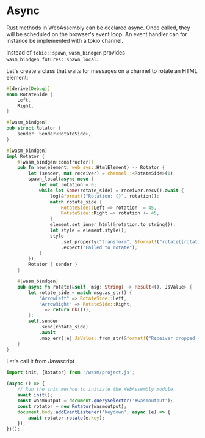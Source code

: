 # Async

Rust methods in WebAssembly can be declared async. Once called, they will be scheduled on the browser's event loop.
An event handler can for instance be implemented with a tokio channel.

Instead of `tokio::spawn`, `wasm_bindgen` provides `wasm_bindgen_futures::spawn_local`.

Let's create a class that waits for messages on a channel to rotate an HTML element:

```rust
#[derive(Debug)]
enum RotateSide {
    Left,
    Right,
}

#[wasm_bindgen]
pub struct Rotator {
    sender: Sender<RotateSide>,
}

#[wasm_bindgen]
impl Rotator {
    #[wasm_bindgen(constructor)]
    pub fn new(element: web_sys::HtmlElement) -> Rotator {
        let (sender, mut receiver) = channel::<RotateSide>(1);
        spawn_local(async move {
            let mut rotation = 0;
            while let Some(rotate_side) = receiver.recv().await {
                log(&format!("Rotation: {}", rotation));
                match rotate_side {
                    RotateSide::Left => rotation -= 45,
                    RotateSide::Right => rotation += 45,
                }
                element.set_inner_html(&rotation.to_string());
                let style = element.style();
                style
                    .set_property("transform", &format!("rotate({rotation}deg)"))
                    .expect("Failed to rotate");
            }
        });
        Rotator { sender }
    }

    #[wasm_bindgen]
    pub async fn rotate(&self, msg: String) -> Result<(), JsValue> {
        let rotate_side = match msg.as_str() {
            "ArrowLeft" => RotateSide::Left,
            "ArrowRight" => RotateSide::Right,
            _ => return Ok(()),
        };
        self.sender
            .send(rotate_side)
            .await
            .map_err(|e| JsValue::from_str(&format!("Receiver dropped {:?}", e)))
    }
}
```

Let's call it from Javascript

```javascript
import init, {Rotator} from '/wasm/project.js';

(async () => { 
    // Run the init method to initiate the WebAssembly module.
    await init();
    const wasmoutput = document.querySelector('#wasmoutput');
    const rotator = new Rotator(wasmoutput);
    document.body.addEventListener('keydown', async (e) => {
        await rotator.rotate(e.key);
    });
})();

```
